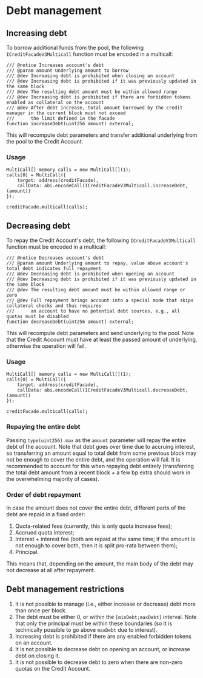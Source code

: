 # Debt management

## Increasing debt

To borrow additional funds from the pool, the following `ICreditFacadeV3Multicall` function must be encoded in a multicall:

```solidity
/// @notice Increases account's debt
/// @param amount Underlying amount to borrow
/// @dev Increasing debt is prohibited when closing an account
/// @dev Increasing debt is prohibited if it was previously updated in the same block
/// @dev The resulting debt amount must be within allowed range
/// @dev Increasing debt is prohibited if there are forbidden tokens enabled as collateral on the account
/// @dev After debt increase, total amount borrowed by the credit manager in the current block must not exceed
///      the limit defined in the facade
function increaseDebt(uint256 amount) external;
```

This will recompute debt parameters and transfer additional underlying from the pool to the Credit Account.

### Usage

```solidity
MultiCall[] memory calls = new MultiCall[](1);
calls[0] = MultiCall({
    target: address(creditFacade),
    callData: abi.encodeCall(ICreditFacadeV3Multicall.increaseDebt, (amount))
});

creditFacade.multicall(calls);
```

## Decreasing debt

To repay the Credit Account's debt, the following `ICreditFacadeV3Multicall` function must be encoded in a multicall:

```solidity
/// @notice Decreases account's debt
/// @param amount Underlying amount to repay, value above account's total debt indicates full repayment
/// @dev Decreasing debt is prohibited when opening an account
/// @dev Decreasing debt is prohibited if it was previously updated in the same block
/// @dev The resulting debt amount must be within allowed range or zero
/// @dev Full repayment brings account into a special mode that skips collateral checks and thus requires
///      an account to have no potential debt sources, e.g., all quotas must be disabled
function decreaseDebt(uint256 amount) external;
```

This will recompute debt parameters and send underlying to the pool. Note that the Credit Account must have at least the passed amount of underlying, otherwise the operation will fail.

### Usage

```solidity
MultiCall[] memory calls = new MultiCall[](1);
calls[0] = MultiCall({
    target: address(creditFacade),
    callData: abi.encodeCall(ICreditFacadeV3Multicall.decreaseDebt, (amount))
});

creditFacade.multicall(calls);
```

### Repaying the entire debt

Passing `type(uint256).max` as the `amount` parameter will repay the entire debt of the account. Note that debt goes over time due to accruing interest, so transferring an amount equal to total debt from some previous block may not be enough to cover the entire debt, and the operation will fail. It is recommended to account for this when repaying debt entirely (transferring the total debt amount from a recent block + a few bp extra should work in the overwhelming majority of cases).

### Order of debt repayment

In case the amount does not cover the entire debt, different parts of the debt are repaid in a fixed order:
1. Quota-related fees (currently, this is only quota increase fees);
2. Accrued quota interest;
3. Interest + interest fee (both are repaid at the same time; if the amount is not enough to cover both, then it is split pro-rata between them);
4. Principal.

This means that, depending on the amount, the main body of the debt may not decrease at all after repayment.

## Debt management restrictions

1. It is not possible to manage (i.e., either increase or decrease) debt more than once per block. 
2. The debt must be either 0, or within the `[minDebt;maxDebt]` interval. Note that only the principal must be within these boundaries (so it is technically possible to go above `maxDebt` due to interest).
3. Increasing debt is prohibited if there are any enabled forbidden tokens on an account.
4. It is not possible to decrease debt on opening an account, or increase debt on closing it.
5. It is not possible to decrease debt to zero when there are non-zero quotas on the Credit Account.


